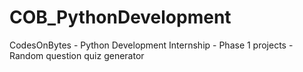 # COB_PythonDevelopment
CodesOnBytes - Python Development Internship - Phase 1 projects - Random question quiz generator
